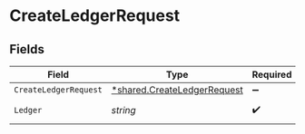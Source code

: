 # CreateLedgerRequest


## Fields

| Field                                                                     | Type                                                                      | Required                                                                  | Description                                                               | Example                                                                   |
| ------------------------------------------------------------------------- | ------------------------------------------------------------------------- | ------------------------------------------------------------------------- | ------------------------------------------------------------------------- | ------------------------------------------------------------------------- |
| `CreateLedgerRequest`                                                     | [*shared.CreateLedgerRequest](../../models/shared/createledgerrequest.md) | :heavy_minus_sign:                                                        | N/A                                                                       |                                                                           |
| `Ledger`                                                                  | *string*                                                                  | :heavy_check_mark:                                                        | Name of the ledger.                                                       | ledger001                                                                 |